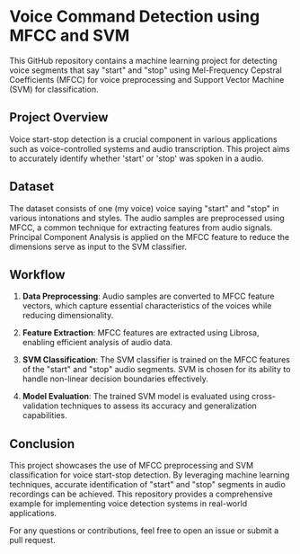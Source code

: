 # Voice Command Detection using MFCC and SVM

This GitHub repository contains a machine learning project for detecting voice segments that say "start" and "stop" using Mel-Frequency Cepstral Coefficients (MFCC) for voice preprocessing and Support Vector Machine (SVM) for classification.

## Project Overview

Voice start-stop detection is a crucial component in various applications such as voice-controlled systems and audio transcription. This project aims to accurately identify whether 'start' or 'stop' was spoken in a audio.

## Dataset

The dataset consists of one (my voice) voice saying "start" and "stop" in various intonations and styles. The audio samples are preprocessed using MFCC, a common technique for extracting features from audio signals. Principal Component Analysis is applied on the MFCC feature to reduce the dimensions serve as input to the SVM classifier.

## Workflow

1. **Data Preprocessing**: Audio samples are converted to MFCC feature vectors, which capture essential characteristics of the voices while reducing dimensionality.

2. **Feature Extraction**: MFCC features are extracted using Librosa, enabling efficient analysis of audio data.

3. **SVM Classification**: The SVM classifier is trained on the MFCC features of the "start" and "stop" audio segments. SVM is chosen for its ability to handle non-linear decision boundaries effectively.

4. **Model Evaluation**: The trained SVM model is evaluated using cross-validation techniques to assess its accuracy and generalization capabilities.

## Conclusion

This project showcases the use of MFCC preprocessing and SVM classification for voice start-stop detection. By leveraging machine learning techniques, accurate identification of "start" and "stop" segments in audio recordings can be achieved. This repository provides a comprehensive example for implementing voice detection systems in real-world applications.

For any questions or contributions, feel free to open an issue or submit a pull request.
